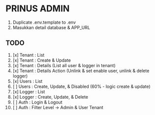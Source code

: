 # PRINUS ADMIN

1. Duplicate .env.template to .env
2. Masukkan detail database & APP_URL

## TODO

1. [x] Tenant : List
2. [x] Tenant : Create & Update
3. [x] Tenant : Details (List all user & logger in tenant)
4. [x] Tenant : Details Action (Unlink & set enable user, unlink & delete logger)
5. [x] Users : List
6. [ ] Users : Create, Update, & Disabled (60% - logic create & update)
7. [x] Logger : List
8. [x] Logger : Create, Update, & Delete
9. [ ] Auth : Login & Logout
10. [ ] Auth : Filter Level -> Admin & User Tenant